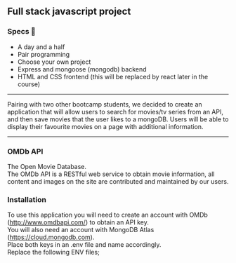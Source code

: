## Full stack javascript project

### Specs 🚀
- A day and a half
- Pair programming
- Choose your own project
- Express and mongoose (mongodb) backend
- HTML and CSS frontend (this will be replaced by react later in the course)
<hr>
Pairing with two other bootcamp students, we decided to create an application that will allow users to search for movies/tv series from an API, and then save movies that the user likes to a mongoDB.  
Users will be able to display their favourite movies on a page with additional information.
<hr>

### OMDb API 

The Open Movie Database.  
The OMDb API is a RESTful web service to obtain movie information, all content and images on the site are contributed and maintained by our users.   

### Installation
To use this application you will need to create an account with OMDb (http://www.omdbapi.com/) to obtain an API key.  
You will also need an account with MongoDB Atlas (https://cloud.mongodb.com).  
Place both keys in an .env file and name accordingly.  
Replace the following ENV files;  


